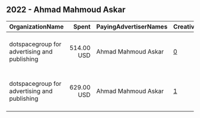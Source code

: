 ## 2022 - Ahmad Mahmoud Askar 
|OrganizationName|Spent|PayingAdvertiserNames|CreativeUrls|Impressions|Genders|AgeBrackets|CountryCodes|BillingAddresses|CandidateBallotInformation|
|:---|---:|:---|:---|---:|:---|:---|:---|:---|:---|
|dotspacegroup for advertising and publishing|514.00 USD|Ahmad Mahmoud Askar|[0](https://www.snap.com/political-ads/asset/15e184d858503ddb47f20ff771418861beec6cdf776104edc09e1ee5a671f55c?mediaType=mp4)|472,630||21+|kuwait|"Media City, Knowledge Village, Choueiri Group Building,Dubai,251589 - Dubai - U.A.E,AE"|Ahmad Mahmoud Askar|
|dotspacegroup for advertising and publishing|629.00 USD|Ahmad Mahmoud Askar|[1](https://www.snap.com/political-ads/asset/33c9e38120fbc3ab7bd6f798cca3b2dd9707591e09b8d84bfa41f5041330f9e3?mediaType=jpeg)|586,782||21+|kuwait|"Media City, Knowledge Village, Choueiri Group Building,Dubai,251589 - Dubai - U.A.E,AE"|Ahmad Mahmoud Askar|
